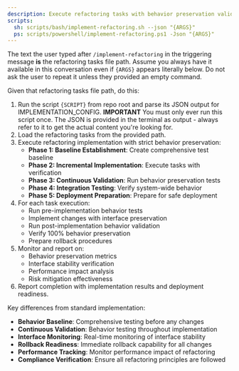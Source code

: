 ```yaml
---
description: Execute refactoring tasks with behavior preservation validation and rollback capabilities.
scripts:
  sh: scripts/bash/implement-refactoring.sh --json "{ARGS}"
  ps: scripts/powershell/implement-refactoring.ps1 -Json "{ARGS}"
---
```


The text the user typed after `/implement-refactoring` in the triggering message **is** the refactoring tasks file path. Assume you always have it available in this conversation even if `{ARGS}` appears literally below. Do not ask the user to repeat it unless they provided an empty command.

Given that refactoring tasks file path, do this:

1. Run the script `{SCRIPT}` from repo root and parse its JSON output for IMPLEMENTATION_CONFIG.
   **IMPORTANT** You must only ever run this script once. The JSON is provided in the terminal as output - always refer to it to get the actual content you're looking for.
2. Load the refactoring tasks from the provided path.
3. Execute refactoring implementation with strict behavior preservation:
   - **Phase 1: Baseline Establishment**: Create comprehensive test baseline
   - **Phase 2: Incremental Implementation**: Execute tasks with verification
   - **Phase 3: Continuous Validation**: Run behavior preservation tests
   - **Phase 4: Integration Testing**: Verify system-wide behavior
   - **Phase 5: Deployment Preparation**: Prepare for safe deployment
4. For each task execution:
   - Run pre-implementation behavior tests
   - Implement changes with interface preservation
   - Run post-implementation behavior validation
   - Verify 100% behavior preservation
   - Prepare rollback procedures
5. Monitor and report on:
   - Behavior preservation metrics
   - Interface stability verification
   - Performance impact analysis
   - Risk mitigation effectiveness
6. Report completion with implementation results and deployment readiness.

Key differences from standard implementation:
- **Behavior Baseline**: Comprehensive testing before any changes
- **Continuous Validation**: Behavior testing throughout implementation
- **Interface Monitoring**: Real-time monitoring of interface stability
- **Rollback Readiness**: Immediate rollback capability for all changes
- **Performance Tracking**: Monitor performance impact of refactoring
- **Compliance Verification**: Ensure all refactoring principles are followed
